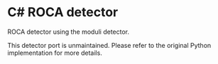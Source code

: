 # C# ROCA detector

ROCA detector using the moduli detector.

This detector port is unmaintained. Please refer to the original Python implementation for more details.

